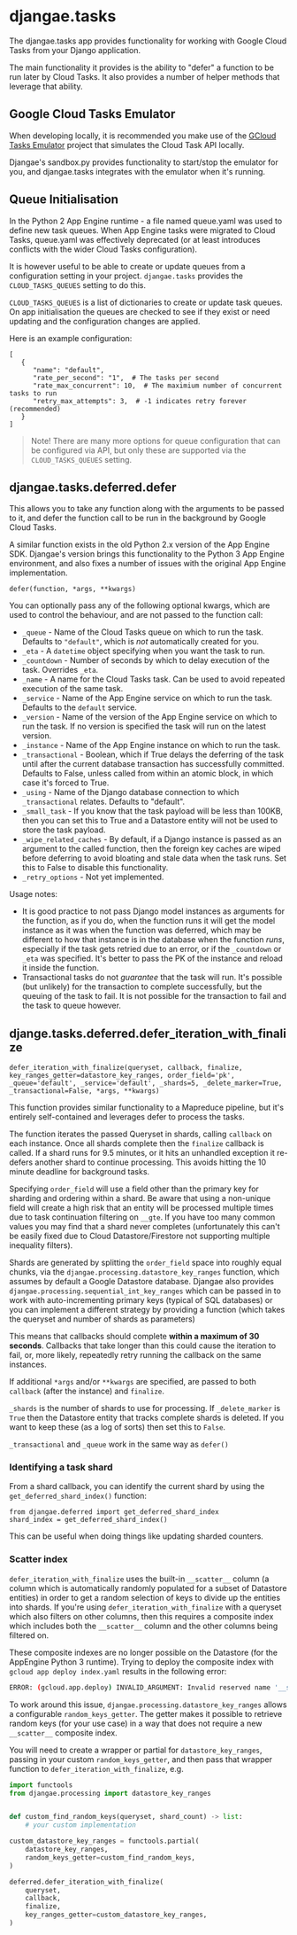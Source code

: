 # djangae.tasks

The djangae.tasks app provides functionality for working with Google Cloud Tasks from your Django application.

The main functionality it provides is the ability to "defer" a function to be run later by Cloud Tasks. It
also provides a number of helper methods that leverage that ability.

## Google Cloud Tasks Emulator

When developing locally, it is recommended you make use of the [GCloud Tasks Emulator](https://gitlab.com/potato-oss/google-cloud/gcloud-tasks-emulator)
project that simulates the Cloud Task API locally.

Djangae's sandbox.py provides functionality to start/stop the emulator for you, and djangae.tasks integrates with the emulator when it's running.

## Queue Initialisation

In the Python 2 App Engine runtime - a file named queue.yaml was used to define new task queues. When App Engine tasks were migrated to Cloud Tasks, queue.yaml
was effectively deprecated (or at least introduces conflicts with the wider Cloud Tasks configuration).

It is however useful to be able to create or update queues from a configuration setting in your project. `djangae.tasks` provides the `CLOUD_TASKS_QUEUES` setting to do this.

`CLOUD_TASKS_QUEUES` is a list of dictionaries to create or update task queues. On app initialisation the queues are checked to see if they exist or need updating
and the configuration changes are applied.

Here is an example configuration:

```
[
   {
      "name": "default",
      "rate_per_second": "1",  # The tasks per second
      "rate_max_concurrent": 10,  # The maximium number of concurrent tasks to run
      "retry_max_attempts": 3,  # -1 indicates retry forever (recommended)
   }
]
```

> Note! There are many more options for queue configuration that can be configured via API, but only these are supported via the `CLOUD_TASKS_QUEUES` setting.


## djangae.tasks.deferred.defer

This allows you to take any function along with the arguments to be passed to it, and defer the function call to be run in the background by Google Cloud Tasks.

A similar function exists in the old Python 2.x version of the App Engine SDK.
Djangae's version brings this functionality to the Python 3 App Engine environment, and also fixes a number of issues with the original App Engine implementation.


```defer(function, *args, **kwargs)```

You can optionally pass any of the following optional kwargs, which are used to control the behaviour, and are not passed to the function call:

* `_queue` - Name of the Cloud Tasks queue on which to run the task. Defaults to `"default"`, which is _not_ automatically created for you.
* `_eta` - A `datetime` object specifying when you want the task to run.
* `_countdown` - Number of seconds by which to delay execution of the task. Overrides `_eta`.
* `_name` - A name for the Cloud Tasks task. Can be used to avoid repeated execution of the same task.
* `_service` - Name of the App Engine service on which to run the task. Defaults to the `default` service.
* `_version` - Name of the version of the App Engine service on which to run the task. If no version is specified the task will run on the latest version.
* `_instance` - Name of the App Engine instance on which to run the task.
* `_transactional` - Boolean, which if True delays the deferring of the task until after the current database transaction has successfully committed. Defaults to False, unless called from within an atomic block, in which case it's forced to True.
* `_using` - Name of the Django database connection to which `_transactional` relates. Defaults to "default".
* `_small_task` - If you know that the task payload will be less than 100KB, then you can set this to True and a Datastore entity will not be used to store the task payload.
* `_wipe_related_caches` - By default, if a Django instance is passed as an argument to the called function, then the foreign key caches are wiped before
   deferring to avoid bloating and stale data when the task runs. Set this to False to disable this functionality.
* `_retry_options` - Not yet implemented.

Usage notes:

 - It is good practice to not pass Django model instances as arguments for the function, as if you do, when the function runs it will get the model instance as it was when the function was deferred, which may be different to how that instance is in the database when the function _runs_, especially if the task gets retried due to an error, or if the `_countdown` or `_eta` was specified. It's better to pass the PK of the instance and reload it inside the function.
 - Transactional tasks do not *guarantee* that the task will run. It's possible (but unlikely) for the transaction to complete
   successfully, but the queuing of the task to fail. It is not possible for the transaction to fail and the task to queue however.

## djange.tasks.deferred.defer_iteration_with_finalize

`defer_iteration_with_finalize(queryset, callback, finalize, key_ranges_getter=datastore_key_ranges, order_field='pk', _queue='default', _service='default', _shards=5, _delete_marker=True, _transactional=False, *args, **kwargs)`

This function provides similar functionality to a Mapreduce pipeline, but it's entirely self-contained and leverages
defer to process the tasks.

The function iterates the passed Queryset in shards, calling `callback` on each instance. Once all shards complete then
the `finalize` callback is called. If a shard runs for 9.5 minutes, or it hits an unhandled exception it re-defers another shard to continue processing. This
avoids hitting the 10 minute deadline for background tasks.

Specifying `order_field` will use a field other than the primary key for sharding and ordering within a shard. Be aware that using a non-unique field will create a high risk that an entity will be processed multiple times due to task continuation
filtering on `__gte`. If you have too many common values you may find that a shard never completes (unfortunately this can't be easily fixed due to Cloud Datastore/Firestore not supporting multiple inequality filters).

Shards are generated by splitting the `order_field` space into roughly equal chunks,
via the `djangae.processing.datastore_key_ranges` function, which assumes by default a Google Datastore database.
Djangae also provides `djangae.processing.sequential_int_key_ranges` which can be passed in to work with auto-incrementing primary keys (typical of SQL databases) or you can implement a different strategy by providing a function (which takes the queryset and number of shards as parameters)

This means that callbacks should complete **within a maximum of 30 seconds**. Callbacks that take longer than this could cause the iteration to fail,
or, more likely, repeatedly retry running the callback on the same instances.

If additional `*args` and/or `**kwargs` are specified, are passed to both `callback` (after the instance) and `finalize`.

`_shards` is the number of shards to use for processing. If `_delete_marker` is `True` then the Datastore entity that
tracks complete shards is deleted. If you want to keep these (as a log of sorts) then set this to `False`.

`_transactional` and `_queue` work in the same way as `defer()`

### Identifying a task shard

From a shard callback, you can identify the current shard by using the `get_deferred_shard_index()` function:

```
from djangae.deferred import get_deferred_shard_index
shard_index = get_deferred_shard_index()
```

This can be useful when doing things like updating sharded counters.

### Scatter index

`defer_iteration_with_finalize` uses the built-in `__scatter__` column (a column which is automatically randomly populated for a subset of Datastore entities) in order to get a random selection of keys to divide up the entities into shards. If you're using `defer_iteration_with_finalize` with a queryset which also filters on other columns, then this requires a composite index which includes both the `__scatter__` column and the other columns being filtered on.

These composite indexes are no longer possible on the Datastore (for the AppEngine Python 3 runtime). Trying to deploy the composite index with `gcloud app deploy index.yaml` results in the following error:

```bash
ERROR: (gcloud.app.deploy) INVALID_ARGUMENT: Invalid reserved name '__scatter__' in field path
```

To work around this issue, `djangae.processing.datastore_key_ranges` allows a configurable `random_keys_getter`. The getter makes it possible to retrieve random keys (for your use case) in a way that does not require a new `__scatter__` composite index.

You will need to create a wrapper or partial for `datastore_key_ranges`, passing in your custom `random_keys_getter`, and then pass that wrapper function to `defer_iteration_with_finalize`, e.g.

```python
import functools
from djangae.processing import datastore_key_ranges


def custom_find_random_keys(queryset, shard_count) -> list:
    # your custom implementation

custom_datastore_key_ranges = functools.partial(
    datastore_key_ranges,
    random_keys_getter=custom_find_random_keys,
)

deferred.defer_iteration_with_finalize(
    queryset,
    callback,
    finalize,
    key_ranges_getter=custom_datastore_key_ranges,
)
```
